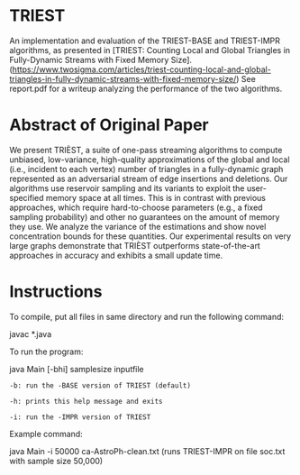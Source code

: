 # TRIEST
An implementation and evaluation of the TRIEST-BASE and TRIEST-IMPR algorithms, as presented in [TRIEST: Counting Local and Global Triangles in Fully-Dynamic Streams with Fixed Memory Size].(https://www.twosigma.com/articles/triest-counting-local-and-global-triangles-in-fully-dynamic-streams-with-fixed-memory-size/) See report.pdf for a writeup analyzing the performance of the two algorithms.

# Abstract of Original Paper
We present TRIÈST, a suite of one-pass streaming algorithms to compute unbiased, low-variance, high-quality approximations of the global and local (i.e., incident to each vertex) number of triangles in a fully-dynamic graph represented as an adversarial stream of edge insertions and deletions. Our algorithms use reservoir sampling and its variants to exploit the user-specified memory space at all times. This is in contrast with previous approaches, which require hard-to-choose parameters (e.g., a fixed sampling probability) and other no guarantees on the amount of memory they use. We analyze the variance of the estimations and show novel concentration bounds for these quantities. Our experimental results on very large graphs demonstrate that TRIÈST outperforms state-of-the-art approaches in accuracy and exhibits a small update time.

# Instructions
To compile, put all files in same directory and run the following command:

javac *.java

To run the program:

java Main [-bhi] samplesize inputfile
	
	-b: run the -BASE version of TRIEST (default)
	
	-h: prints this help message and exits
	
	-i: run the -IMPR version of TRIEST
	
Example command:

java Main -i 50000 ca-AstroPh-clean.txt (runs TRIEST-IMPR on file soc.txt with sample size 50,000)

